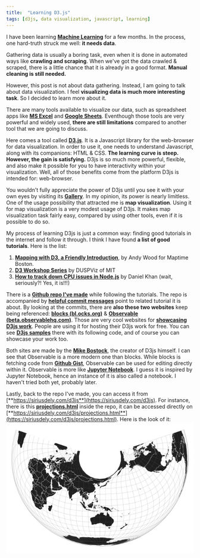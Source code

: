 ```yaml
---
title:  "Learning D3.js"
tags: [d3js, data visualization, javascript, learning]
---
```


I have been learning [**Machine Learning**](https://www.coursera.org/learn/machine-learning) for a few months. In the process, one hard-truth struck me well: **it needs data**.

Gathering data is usually a boring task, even when it is done in automated ways like **crawling and scraping**. When we've got the data crawled & scraped, there is a little chance that it is already in a good format. **Manual cleaning is still needed.**

However, this post is not about data gathering. Instead, I am going to talk about data visualization. I feel **visualizing data is much more interesting task**. So I decided to learn more about it.

There are many tools available to visualize our data, such as spreadsheet apps like [**MS Excel**](https://office.microsoft.com/en-us/excel) and [**Google Sheets**](https://sheets.google.com). Eventhough those tools are very powerful and widely used, **there are still limitations** compared to another tool that we are going to discuss.

Here comes a tool called [**D3.js**](https://d3js.org). It is a Javascript library for the web-browser for data visualization. In order to use it, one needs to understand Javascript, along with its companions: HTML & CSS. **The learning curve is steep. However, the gain is satisfying.** D3js is so much more powerful, flexible, and also make it possible for you to have interactivity within your visualization. Well, all of those benefits come from the platform D3js is intended for: web-browser.

You wouldn't fully appreciate the power of D3js until you see it with your own eyes by visiting its [**Gallery**](https://github.com/d3/d3/wiki/Gallery). In my opinion, its power is nearly limitless. One of the usage possibility that attracted me is **map visualization**. Using it for map visualization is a very modest usage of D3js. It makes map visualization task fairly easy, compared by using other tools, even if it is possible to do so.

My process of learning D3js is just a common way: finding good tutorials in the internet and follow it through. I think I have found **a list of good tutorials**. Here is the list:

1. [**Mapping with D3, a Friendly Introduction**](https://maptimeboston.github.io/d3-maptime), by Andy Wood for Maptime Boston.
2. [**D3 Workshop Series**](http://duspviz.mit.edu/d3-workshop) by DUSPViz of MIT
3. [**How to track down CPU issues in Node.js**](https://www.dynatrace.com/news/blog/how-to-track-down-cpu-issues-in-node-js) by Daniel Khan (wait, seriously?! Yes, it is!!!)

There is a [**Github repo I've made**](https://github.com/siriusdely/d3js) while following the tutorials. The repo is accompanied by [**helpful commit messages**](https://github.com/siriusdely/d3js/commits/master) point to related tutorial it is about. By looking at the commits, there are **also these two websites** keep being referenced: [**blocks (bl.ocks.org)**](https://bl.ocks.org) & [**Observable (beta.observablehq.com)**](https://beta.observablehq.com). Those are very cool websites for [**showcasing D3js work**](https://beta.observablehq.com/@mbostock). People are using it for hosting their D3js work for free. You can see [**D3js samples**](https://bl.ocks.org/mbostock) there with its following code, and of course you can showcase your work too.

Both sites are made by the [**Mike Bostock**](https://twitter.com/mbostock), the creator of D3js himself. I can see that Observable is a more modern one than blocks. While blocks is fetching code from [**Github Gist**](https://gist.github.com), Observable can be used for editing directly within it. Observable is more like [**Jupyter Notebook**](https://jupyter.org). I guess it is inspired by Jupyter Notebook, hence an instance of it is also called a notebook. I haven't tried both yet, probably later.

Lastly, back to the repo I've made, you can access it from [**https://siriusdely.com/d3js**](https://siriusdely.com/d3js). For instance, there is this [**projections.html**](https://github.com/siriusdely/d3js/blob/master/projections.html) inside the repo, it can be accessed directly on [**https://siriusdely.com/d3js/projections.html**](https://siriusdely.com/d3js/projections.html). Here is the look of it:
![projections.html](/assets/images/d3js-world-map-projection.jpg)
